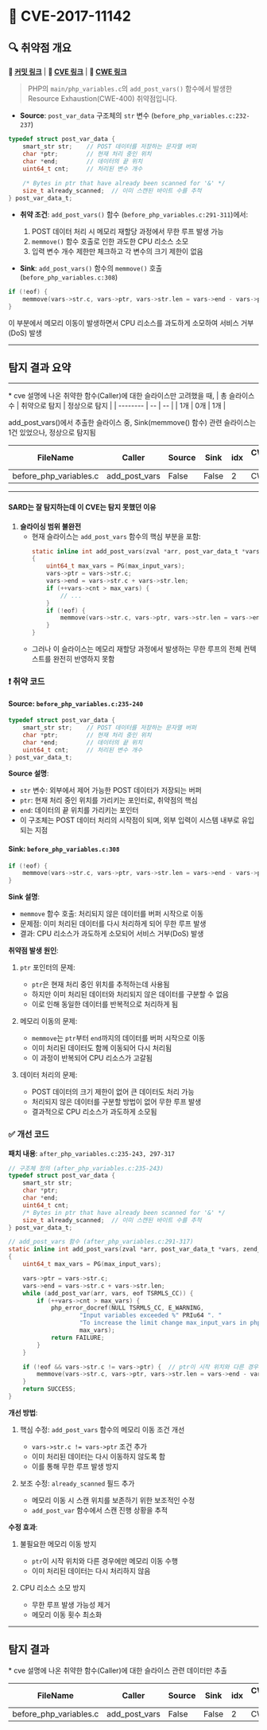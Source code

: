 # 📁 CVE-2017-11142

## 🔍 취약점 개요

**🔗 [커밋 링크](https://github.com/php/php-src/commit/6da79bddc334f)** | **🔗 [CVE 링크](https://www.cvedetails.com/cve/CVE-2017-11142)** | **🔗 [CWE 링크](https://cwe.mitre.org/data/definitions/400.html)**

> PHP의 `main/php_variables.c`의 `add_post_vars()` 함수에서 발생한 Resource Exhaustion(CWE-400) 취약점입니다.

* **Source**: `post_var_data` 구조체의 `str` 변수 (`before_php_variables.c:232-237`)
```c
typedef struct post_var_data {
    smart_str str;    // POST 데이터를 저장하는 문자열 버퍼
    char *ptr;        // 현재 처리 중인 위치
    char *end;        // 데이터의 끝 위치
    uint64_t cnt;     // 처리된 변수 개수
    
    /* Bytes in ptr that have already been scanned for '&' */
    size_t already_scanned;  // 이미 스캔된 바이트 수를 추적
} post_var_data_t;
```

* **취약 조건**: `add_post_vars()` 함수 (`before_php_variables.c:291-311`)에서:
  1. POST 데이터 처리 시 메모리 재할당 과정에서 무한 루프 발생 가능
  2. `memmove()` 함수 호출로 인한 과도한 CPU 리소스 소모
  3. 입력 변수 개수 제한만 체크하고 각 변수의 크기 제한이 없음

* **Sink**: `add_post_vars()` 함수의 `memmove()` 호출 (`before_php_variables.c:308`)
```c
if (!eof) {
    memmove(vars->str.c, vars->ptr, vars->str.len = vars->end - vars->ptr);
}
```
이 부분에서 메모리 이동이 발생하면서 CPU 리소스를 과도하게 소모하여 서비스 거부(DoS) 발생

---

## 탐지 결과 요약
---
\* cve 설명에 나온 취약한 함수(Caller)에 대한 슬라이스만 고려했을 때,
| 총 슬라이스 수 |  취약으로 탐지 | 정상으로 탐지 |
| --------  | -- | -- |
| 1개       | 0개 | 1개 |

add_post_vars()에서 추출한 슬라이스 중, Sink(memmove() 함수) 관련 슬라이스는 1건 있었으나, 정상으로 탐지됨

| FileName | Caller | Source | Sink | idx | CWE-ID | category | criterion | line | label | token_length | predict |
|---------|-------|------|-----|---|------|---------|---------|----|-----|------------|-------|
| before_php_variables.c | add_post_vars | False | False | 2 | CWE- | CallExpression | memmove | 308 | -3 | 152 | 0 |

---

#### SARD는 잘 탐지하는데 이 CVE는 탐지 못했던 이유

1. **슬라이싱 범위 불완전**
   - 현재 슬라이스는 `add_post_vars` 함수의 핵심 부분을 포함:
     ```c
     static inline int add_post_vars(zval *arr, post_var_data_t *vars, zend_bool eof TSRMLS_DC)
     {
         uint64_t max_vars = PG(max_input_vars);
         vars->ptr = vars->str.c;
         vars->end = vars->str.c + vars->str.len;
         if (++vars->cnt > max_vars) {
             // ...
         }
         if (!eof) {
             memmove(vars->str.c, vars->ptr, vars->str.len = vars->end - vars->ptr);
         }
     }
     ```
   - 그러나 이 슬라이스는 메모리 재할당 과정에서 발생하는 무한 루프의 전체 컨텍스트를 완전히 반영하지 못함

### ❗️ 취약 코드

#### Source: `before_php_variables.c:235-240`
```c
typedef struct post_var_data {
    smart_str str;    // POST 데이터를 저장하는 문자열 버퍼
    char *ptr;        // 현재 처리 중인 위치
    char *end;        // 데이터의 끝 위치
    uint64_t cnt;     // 처리된 변수 개수
} post_var_data_t;
```

**Source 설명**:
- `str` 변수: 외부에서 제어 가능한 POST 데이터가 저장되는 버퍼
- `ptr`: 현재 처리 중인 위치를 가리키는 포인터로, 취약점의 핵심
- `end`: 데이터의 끝 위치를 가리키는 포인터
- 이 구조체는 POST 데이터 처리의 시작점이 되며, 외부 입력이 시스템 내부로 유입되는 지점

#### Sink: `before_php_variables.c:308`
```c
if (!eof) {
    memmove(vars->str.c, vars->ptr, vars->str.len = vars->end - vars->ptr);
}
```

**Sink 설명**:
- `memmove` 함수 호출: 처리되지 않은 데이터를 버퍼 시작으로 이동
- 문제점: 이미 처리된 데이터를 다시 처리하게 되어 무한 루프 발생
- 결과: CPU 리소스가 과도하게 소모되어 서비스 거부(DoS) 발생

**취약점 발생 원인**:
1. `ptr` 포인터의 문제:
   - `ptr`은 현재 처리 중인 위치를 추적하는데 사용됨
   - 하지만 이미 처리된 데이터와 처리되지 않은 데이터를 구분할 수 없음
   - 이로 인해 동일한 데이터를 반복적으로 처리하게 됨

2. 메모리 이동의 문제:
   - `memmove`는 `ptr`부터 `end`까지의 데이터를 버퍼 시작으로 이동
   - 이미 처리된 데이터도 함께 이동되어 다시 처리됨
   - 이 과정이 반복되어 CPU 리소스가 고갈됨

3. 데이터 처리의 문제:
   - POST 데이터의 크기 제한이 없어 큰 데이터도 처리 가능
   - 처리되지 않은 데이터를 구분할 방법이 없어 무한 루프 발생
   - 결과적으로 CPU 리소스가 과도하게 소모됨

### ✅ 개선 코드

**패치 내용**: `after_php_variables.c:235-243, 297-317`
```c
// 구조체 정의 (after_php_variables.c:235-243)
typedef struct post_var_data {
    smart_str str;
    char *ptr;
    char *end;
    uint64_t cnt;
    /* Bytes in ptr that have already been scanned for '&' */
    size_t already_scanned;  // 이미 스캔된 바이트 수를 추적
} post_var_data_t;

// add_post_vars 함수 (after_php_variables.c:291-317)
static inline int add_post_vars(zval *arr, post_var_data_t *vars, zend_bool eof TSRMLS_DC)
{
    uint64_t max_vars = PG(max_input_vars);

    vars->ptr = vars->str.c;
    vars->end = vars->str.c + vars->str.len;
    while (add_post_var(arr, vars, eof TSRMLS_CC)) {
        if (++vars->cnt > max_vars) {
            php_error_docref(NULL TSRMLS_CC, E_WARNING,
                    "Input variables exceeded %" PRIu64 ". "
                    "To increase the limit change max_input_vars in php.ini.",
                    max_vars);
            return FAILURE;
        }
    }

    if (!eof && vars->str.c != vars->ptr) {  // ptr이 시작 위치와 다른 경우에만 이동
        memmove(vars->str.c, vars->ptr, vars->str.len = vars->end - vars->ptr);
    }
    return SUCCESS;
}
```

**개선 방법**:
1. 핵심 수정: `add_post_vars` 함수의 메모리 이동 조건 개선
   - `vars->str.c != vars->ptr` 조건 추가
   - 이미 처리된 데이터는 다시 이동하지 않도록 함
   - 이를 통해 무한 루프 발생 방지

2. 보조 수정: `already_scanned` 필드 추가
   - 메모리 이동 시 스캔 위치를 보존하기 위한 보조적인 수정
   - `add_post_var` 함수에서 스캔 진행 상황을 추적

**수정 효과**:
1. 불필요한 메모리 이동 방지
   - `ptr`이 시작 위치와 다른 경우에만 메모리 이동 수행
   - 이미 처리된 데이터는 다시 처리하지 않음

2. CPU 리소스 소모 방지
   - 무한 루프 발생 가능성 제거
   - 메모리 이동 횟수 최소화

---

## 탐지 결과
\* cve 설명에 나온 취약한 함수(Caller)에 대한 슬라이스 관련 데이터만 추출

| FileName | Caller | Source | Sink | idx | CWE-ID | category | criterion | line | label | token_length | predict |
|---------|-------|------|-----|---|------|---------|---------|----|-----|------------|-------|
| before_php_variables.c | add_post_vars | False | False | 2 | CWE- | CallExpression | memmove | 308 | -3 | 152 | 0 |
